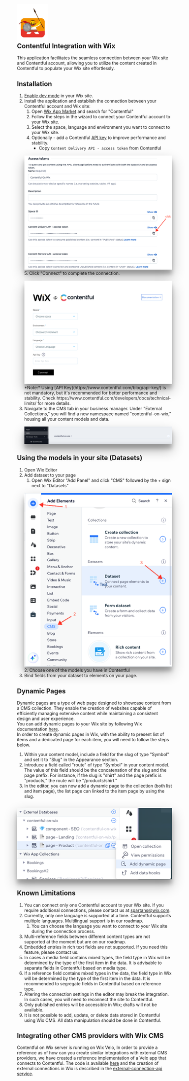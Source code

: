 <img style="margin-bottom: -50px" src="docs/images/spartans-logo.png" alt="contentful-wix.png" width="100"/><br>
## Contentful Integration with Wix

This application facilitates the seamless connection between your Wix site and Contentful account, allowing you to utilize the content created in Contentful to populate your Wix site effortlessly.

## Installation
1. [Enable dev mode](https://dev.wix.com/docs/develop-websites/articles/getting-started/resources/about-velo-by-wix#to-enable-velo-on-your-site) in your Wix site.
2. Install the application and establish the connection between your Contentful account and Wix site:   
   1. Open [Wix App Market](https://www.wix.com/app-market/search-result?query=contentful) and search for "Contentful"
   2. Follow the steps in the wizard to connect your Contentful account to your Wix site.
   3. Select the space, language and environment you want to connect to your Wix site.
   4. Optionally - add a Contentful [API key](https://training.contentful.com/student/page/1050378-creating-and-managing-api-keys) to improve performance and stability.
      - Copy `Content Delivery API - access token` from Contentful<br>
   <img alt="contentful-api-key.png" src="docs/images/contentful-api-key.png" style="margin-top: 16px; box-shadow: rgba(0, 0, 0, 0.3) 0px 19px 38px, rgba(0, 0, 0, 0.22) 0px 15px 12px;"/>
   5. Click "Connect" to complete the connection.<br>
   <img alt="contentful-on-wix-config.png" src="docs/images/contentful-on-wix-config.png" style="margin-top: 16px; box-shadow: rgba(0, 0, 0, 0.3) 0px 19px 38px, rgba(0, 0, 0, 0.22) 0px 15px 12px;"/>
   <br>*Note:* Using [API Key](https://www.contentful.com/blog/api-key/) is not mandatory, but it's recommended for better performance and stability. Check https://www.contentful.com/developers/docs/technical-limits/ for more details.
3. Navigate to the CMS tab in your business manager. Under "External Collections," you will find a new namespace named "contentful-on-wix," housing all your content models and data.<br>
   <img alt="cms-external-connections.png" src="docs/images/cms-external-connections.png" style="margin-top: 16px; box-shadow: rgba(0, 0, 0, 0.3) 0px 19px 38px, rgba(0, 0, 0, 0.22) 0px 15px 12px;"/>

## Using the models in your site (Datasets)
1. Open Wix Editor
2. Add dataset to your page
   1. Open Wix Editor "Add Panel" and click "CMS" followed by the + sign next to "Datasets"<br>
   <img alt="add-data-set.png" src="docs/images/add-data-set.png" style="margin-top: 16px; box-shadow: rgba(0, 0, 0, 0.3) 0px 19px 38px, rgba(0, 0, 0, 0.22) 0px 15px 12px;"/>
   2. Choose one of the models you have in Contentful
3. Bind fields from your dataset to elements on your page.

## Dynamic Pages
Dynamic pages are a type of web page designed to showcase content from a CMS collection. They enable the creation of websites capable of efficiently managing extensive content while maintaining a consistent design and user experience.<br>
You can add dynamic pages to your Wix site by following Wix documentation [here](https://support.wix.com/en/article/cms-about-dynamic-pages).<br>
In order to create dynamic pages in Wix, with the ability to present list of items and a dedicated page for each item, you will need to follow the steps below.<br>
1. Within your content model, include a field for the slug of type "Symbol" and set it to "Slug" in the Appearance section.
2. Introduce a field called "route" of type "Symbol" in your content model. The value of this field should be the concatenation of the slug and the page prefix. For instance, if the slug is "shirt" and the page prefix is "products," the route will be "/products/shirt."
3. In the editor, you can now add a dynamic page to the collection (both list and item page), the list page can linked to the item page by using the slug.<br>
<img alt="add-dynamic-page.png" src="docs/images/add-dynamic-page.png" style="margin-top: 16px; box-shadow: rgba(0, 0, 0, 0.3) 0px 19px 38px, rgba(0, 0, 0, 0.22) 0px 15px 12px;"/>

## Known Limitations

1. You can connect only one Contentful account to your Wix site. If you require additional connections, please contact us at spartans@wix.com.
2. Currently, only one language is supported at a time. Contentful supports multiple languages. Multilingual support is in our roadmap.
   1. You can choose the language you want to connect to your Wix site during the connection process.
3. Multi-reference fields between different content types are not supported at the moment but are on our roadmap.
4. Embedded entries in rich text fields are not supported. If you need this feature, please contact us.
5. In cases a media field contains mixed types, the field type in Wix will be determined by the type of the first item in the data. It is advisable to separate fields in Contentful based on media type.
6. If a reference field contains mixed types in the data, the field type in Wix will be determined by the type of the first item in the data. It is recommended to segregate fields in Contentful based on reference type.
7. Altering the connection settings in the editor may break the integration. In such cases, you will need to reconnect the site to Contentful.
8. Only published entries will be accessible in Wix; drafts will not be available.
9. It is not possible to add, update, or delete data stored in Contentful using Wix CMS. All data manipulation should be done in Contentful.

## Integrating other CMS providers with Wix CMS
Contentful on Wix server is running on Wix Velo, In order to provide a reference as of how can you create similar integrations with external CMS providers, we have created a reference implementation of a Velo app that connects to Contentful.
The code is available [here](velo-app-code) and the creation of external connections in Wix is described in the [external-connection-api service](velo-app-code/velo-code/backend/services/external-connection-api.js).
